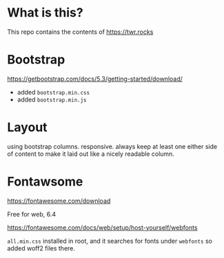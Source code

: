 # What is this?

This repo contains the contents of https://twr.rocks 

# Bootstrap

https://getbootstrap.com/docs/5.3/getting-started/download/

- added `bootstrap.min.css`
- added `bootstrap.min.js`

# Layout

using bootstrap columns. responsive. always keep at least one either side of content to make it laid out like a 
nicely readable column.

# Fontawsome

https://fontawesome.com/download

Free for web, 6.4

https://fontawesome.com/docs/web/setup/host-yourself/webfonts

`all.min.css` installed in root, and it searches for fonts under `webfonts` so added
woff2 files there.

